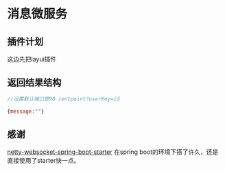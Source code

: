 # 消息微服务

## 插件计划

这边先把layui插件

## 返回结果结构

```javascript
//设置默认端口是90 /entpoint?userKey=id

{message:""}
```

## 感谢

[netty-websocket-spring-boot-starter](https://gitee.com/Yeauty/netty-websocket-spring-boot-starter) 在spring boot的环境下搭了许久，还是直接使用了starter快一点。